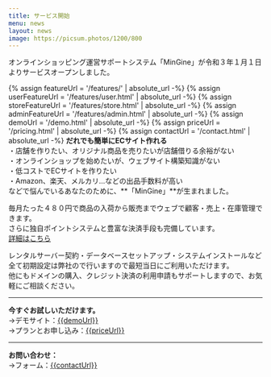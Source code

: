 ```yaml
---
title: サービス開始
menu: news
layout: news
image: https://picsum.photos/1200/800
---
```


オンラインショッピング運営サポートシステム「MinGine」が令和３年１月１日よりサービスオープンしました。<!--more-->

{% assign featureUrl = '/features/' | absolute_url -%}
{% assign userFeatureUrl = '/features/user.html' | absolute_url -%}
{% assign storeFeatureUrl = '/features/store.html' | absolute_url -%}
{% assign adminFeatureUrl = '/features/admin.html' | absolute_url -%}
{% assign demoUrl = '/demo.html' | absolute_url -%}
{% assign priceUrl = '/pricing.html' | absolute_url -%}
{% assign contactUrl = '/contact.html' | absolute_url -%}
**だれでも簡単にECサイト作れる**  
・店舗を作りたい、オリジナル商品を売りたいが店舗借りる余裕がない  
・オンラインショップを始めたいが、ウェブサイト構築知識がない  
・低コストでECサイトを作りたい  
・Amazon、楽天、メルカリ…などの出品手数料が高い  
などで悩んでいるあなたのために、**「MinGine」**が生まれました。

毎月たった４８０円で商品の入荷から販売までウェブで顧客・売上・在庫管理できます。  
さらに独自ポイントシステムと豊富な決済手段も完備しています。  
[詳細はこちら]({{featureUrl}})

レンタルサーバー契約・データベースセットアップ・システムインストールなど全て初期設定は弊社ので行いますので最短当日にご利用いただけます。  
他にもドメインの購入、クレジット決済の利用申請もサポートしますので、お気軽にご相談ください。

---

**今すぐお試しいただけます。**  
&rarr;デモサイト：[{{demoUrl}}]({{demoUrl}})  
&rarr;プランとお申し込み：[{{priceUrl}}]({{priceUrl}})

---

**お問い合わせ：**  
&rarr;フォーム：[{{contactUrl}}]({{contactUrl}})
